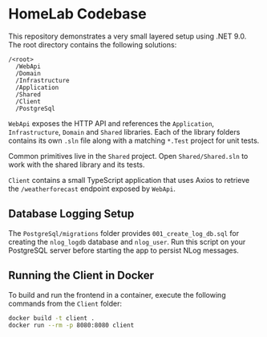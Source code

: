 # HomeLab Codebase

This repository demonstrates a very small layered setup using .NET 9.0. The root directory contains the following solutions:

```
/<root>
  /WebApi
  /Domain
  /Infrastructure
  /Application
  /Shared
  /Client
  /PostgreSql
```

`WebApi` exposes the HTTP API and references the `Application`, `Infrastructure`, `Domain` and `Shared` libraries. Each of the library folders contains its own `.sln` file along with a matching `*.Test` project for unit tests.

Common primitives live in the `Shared` project. Open `Shared/Shared.sln` to work with the shared library and its tests.

`Client` contains a small TypeScript application that uses Axios to retrieve the `/weatherforecast` endpoint exposed by `WebApi`.

## Database Logging Setup

The `PostgreSql/migrations` folder provides `001_create_log_db.sql` for creating the `nlog_logdb` database and `nlog_user`. Run this script on your PostgreSQL server before starting the app to persist NLog messages.

## Running the Client in Docker

To build and run the frontend in a container, execute the following commands from the `Client` folder:

```bash
docker build -t client .
docker run --rm -p 8080:8080 client
```

